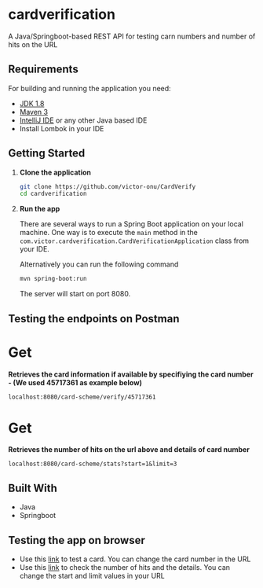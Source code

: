 # cardverification

A Java/Springboot-based REST API for testing carn numbers and number of hits on the URL
  
  ## Requirements
  
  For building and running the application you need:
  
  - [JDK 1.8](http://www.oracle.com/technetwork/java/javase/downloads/jdk8-downloads-2133151.html)
  - [Maven 3](https://maven.apache.org)
  - [IntelliJ IDE](https://www.jetbrains.com/idea/download/#section=windows) or any other Java based IDE
  - Install Lombok in your IDE 


## Getting Started

1. **Clone the application**

	```bash
	git clone https://github.com/victor-onu/CardVerify
	cd cardverification
	```

2. **Run the app**

	There are several ways to run a Spring Boot application on your local machine. One way is to execute the `main` method in the `com.victor.cardverification.CardVerificationApplication` class from your IDE.
    
    Alternatively you can run the following command

	```bash
	mvn spring-boot:run
	```

	The server will start on port 8080.


## Testing the endpoints on Postman

# Get
**Retrieves the card information if available by specifiying the card number - (We used 45717361 as example below)**

	localhost:8080/card-scheme/verify/45717361

# Get
**Retrieves the number of hits on the url above and details of card number**

	localhost:8080/card-scheme/stats?start=1&limit=3


## Built With

  - Java
  - Springboot
  
## Testing the app on browser

   - Use this [link](https://verify-your-card.herokuapp.com/card-scheme/verify/45717361) to test a card. You can change the card number in the URL
   - Use this [link](https://verify-your-card.herokuapp.com/card-scheme/stats?start=1&limit=2) to check the number of hits and the details. You can change the start and limit values in your URL

